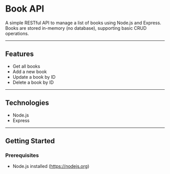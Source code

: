 # Book API

A simple RESTful API to manage a list of books using Node.js and Express.  
Books are stored in-memory (no database), supporting basic CRUD operations.

---

## Features

- Get all books  
- Add a new book  
- Update a book by ID  
- Delete a book by ID

---

## Technologies

- Node.js  
- Express

---

## Getting Started

### Prerequisites

- Node.js installed (https://nodejs.org)

